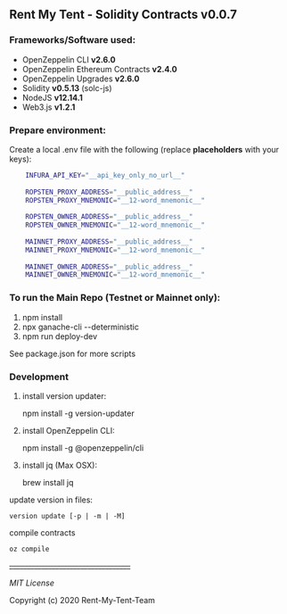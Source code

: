 ## Rent My Tent - Solidity Contracts v0.0.7

### Frameworks/Software used:
- OpenZeppelin CLI **v2.6.0**
- OpenZeppelin Ethereum Contracts **v2.4.0**
- OpenZeppelin Upgrades **v2.6.0**
- Solidity  **v0.5.13** (solc-js)
- NodeJS **v12.14.1**
- Web3.js **v1.2.1**

### Prepare environment:
    
 Create a local .env file with the following (replace __placeholders__ with your keys):
 
```bash
    INFURA_API_KEY="__api_key_only_no_url__"
    
    ROPSTEN_PROXY_ADDRESS="__public_address__"
    ROPSTEN_PROXY_MNEMONIC="__12-word_mnemonic__"
    
    ROPSTEN_OWNER_ADDRESS="__public_address__"
    ROPSTEN_OWNER_MNEMONIC="__12-word_mnemonic__"
    
    MAINNET_PROXY_ADDRESS="__public_address__"
    MAINNET_PROXY_MNEMONIC="__12-word_mnemonic__"
    
    MAINNET_OWNER_ADDRESS="__public_address__"
    MAINNET_OWNER_MNEMONIC="__12-word_mnemonic__"
```

### To run the Main Repo (Testnet or Mainnet only):
    
 1. npm install
 2. npx ganache-cli --deterministic
 3. npm run deploy-dev

See package.json for more scripts


### Development

1. install version updater:

    npm install -g version-updater
    
2. install OpenZeppelin CLI:

    npm install -g @openzeppelin/cli
    
3. install jq (Max OSX):

    brew install jq
    
update version in files:
    
    version update [-p | -m | -M]

compile contracts

    oz compile


~~__________________________________~~

_MIT License_

Copyright (c) 2020 Rent-My-Tent-Team
